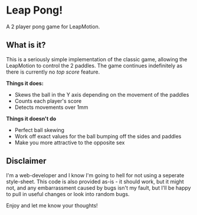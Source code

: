 Leap Pong!
=========

A 2 player pong game for LeapMotion.

## What is it?
This is a seriously simple implementation of the classic game, allowing the LeapMotion to control the 2 paddles. The game continues indefinitely as there is currently no _top score_ feature.

**Things it does:**
- Skews the ball in the Y axis depending on the movement of the paddles
- Counts each player's score
- Detects movements over 1mm

**Things it doesn't do**
- Perfect ball skewing
- Work off exact values for the ball bumping off the sides and paddles
- Make you more attractive to the opposite sex 

## Disclaimer
I'm a web-developer and I know I'm going to hell for not using a seperate style-sheet. This code is also provided as-is - it should work, but it might not, and any embarrassment caused by bugs isn't my fault, but I'll be happy to pull in useful changes or look into random bugs.

Enjoy and let me know your thoughts!
